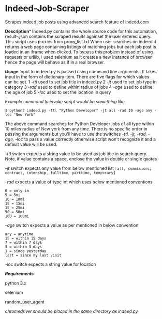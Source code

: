 # Indeed-Job-Scraper
Scrapes indeed job posts using advanced search feature of indeed.com

**Description***
Indeed.py contains the whole source code for this automation, result-.json contains the scraped results againset the user entered query. This script uses proxies from proxy_list.txt
When user searches on indeed it returns a web page containing listings of matching jobs but each job post is loaded in an iframe when clicked. To bypass this problem instead of using requests or urllib, I used selenium as it creates a new instance of browser hence the page will behave as if in a real browser.

***Usage***
Input to indeed.py is passed using command line arguments. It takes input in the form of dictionary item. There are five flags for which values can be set.
1 *-ttl* used to set job title in indeed.py
2 *-jt* used to set job type in category
3 *-rad* used to define within radius of jobs
4 *-age* used to define the age of job
5 *-loc* used to set the location in query

*Example command to invoke script would be something like*

```$ python3 indeed.py -ttl "Python Developer" -jt all -rad 10 -age any -loc "New York"```

The above command searches for Python Developer jobs of all type within 10 miles radius of New york from any time.
There is no specific order in passing the arguments but you'll have to use the switches *-ttl, -jt, -rad, -age, -loc* to pass a value correctly otherwise script won't recognize it and a default value will be used.

*-ttl* 
switch expects a string value to be used as job title in search query. Note, if value contains a space, enclose the value in double or single quotes

*-jt*
switch expects any value from below mentioned list
```[all, commisions, contract, intenship, fulltime, parttime, temporary]```

*-rad*
expects a value of type int which uses below mentioned conventions
```
0 = only in
5 = 5mi
10 = 10mi
15 = 15mi
15 = 25mi
50 = 50mi
100 = 100mi
```

*-age* 
switch expects a value as per mentioned in below convention
```
any = anytime
15 = within 15 days 
7 = within 7 days
3 = within 3 days
1 = since yesterday
last = since my last visit
```

*-loc*
switch expects a string value for location


***Requirements***

python 3.x

selenium

random_user_agent


*chromedriver should be placed in the same directory as indeed.py*

